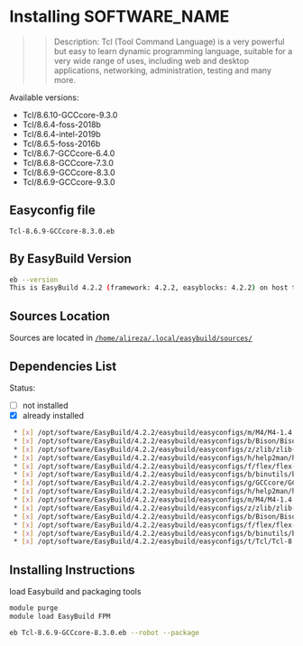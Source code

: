 # Installing SOFTWARE_NAME

>> Description: Tcl (Tool Command Language) is a very powerful but easy to learn dynamic programming language, suitable for a very wide range of uses, including web and desktop applications, networking, administration, testing and many more.

Available versions:

* Tcl/8.6.10-GCCcore-9.3.0
* Tcl/8.6.4-foss-2018b
* Tcl/8.6.4-intel-2019b
* Tcl/8.6.5-foss-2016b
* Tcl/8.6.7-GCCcore-6.4.0
* Tcl/8.6.8-GCCcore-7.3.0
* Tcl/8.6.9-GCCcore-8.3.0
* Tcl/8.6.9-GCCcore-9.3.0

## Easyconfig file

`Tcl-8.6.9-GCCcore-8.3.0.eb`

## By EasyBuild Version

```bash
eb --version
This is EasyBuild 4.2.2 (framework: 4.2.2, easyblocks: 4.2.2) on host test1.nhpcc.iut.
```

## Sources Location

Sources are located in [`/home/alireza/.local/easybuild/sources/`](sftp://alireza@172.16.189.18/home/alireza/.local/easybuild)

## Dependencies List

Status:

* [ ] not installed
* [X] already installed

```bash
 * [x] /opt/software/EasyBuild/4.2.2/easybuild/easyconfigs/m/M4/M4-1.4.18.eb (module: M4/1.4.18)
 * [x] /opt/software/EasyBuild/4.2.2/easybuild/easyconfigs/b/Bison/Bison-3.3.2.eb (module: Bison/3.3.2)
 * [x] /opt/software/EasyBuild/4.2.2/easybuild/easyconfigs/z/zlib/zlib-1.2.11.eb (module: zlib/1.2.11)
 * [x] /opt/software/EasyBuild/4.2.2/easybuild/easyconfigs/h/help2man/help2man-1.47.4.eb (module: help2man/1.47.4)
 * [x] /opt/software/EasyBuild/4.2.2/easybuild/easyconfigs/f/flex/flex-2.6.4.eb (module: flex/2.6.4)
 * [x] /opt/software/EasyBuild/4.2.2/easybuild/easyconfigs/b/binutils/binutils-2.32.eb (module: binutils/2.32)
 * [x] /opt/software/EasyBuild/4.2.2/easybuild/easyconfigs/g/GCCcore/GCCcore-8.3.0.eb (module: GCCcore/8.3.0)
 * [x] /opt/software/EasyBuild/4.2.2/easybuild/easyconfigs/h/help2man/help2man-1.47.8-GCCcore-8.3.0.eb (module: help2man/1.47.8-GCCcore-8.3.0)
 * [x] /opt/software/EasyBuild/4.2.2/easybuild/easyconfigs/m/M4/M4-1.4.18-GCCcore-8.3.0.eb (module: M4/1.4.18-GCCcore-8.3.0)
 * [x] /opt/software/EasyBuild/4.2.2/easybuild/easyconfigs/z/zlib/zlib-1.2.11-GCCcore-8.3.0.eb (module: zlib/1.2.11-GCCcore-8.3.0)
 * [x] /opt/software/EasyBuild/4.2.2/easybuild/easyconfigs/b/Bison/Bison-3.3.2-GCCcore-8.3.0.eb (module: Bison/3.3.2-GCCcore-8.3.0)
 * [x] /opt/software/EasyBuild/4.2.2/easybuild/easyconfigs/f/flex/flex-2.6.4-GCCcore-8.3.0.eb (module: flex/2.6.4-GCCcore-8.3.0)
 * [x] /opt/software/EasyBuild/4.2.2/easybuild/easyconfigs/b/binutils/binutils-2.32-GCCcore-8.3.0.eb (module: binutils/2.32-GCCcore-8.3.0)
 * [x] /opt/software/EasyBuild/4.2.2/easybuild/easyconfigs/t/Tcl/Tcl-8.6.9-GCCcore-8.3.0.eb (module: Tcl/8.6.9-GCCcore-8.3.0)
```

## Installing Instructions

load Easybuild and packaging tools

```bash
module purge
module load EasyBuild FPM

eb Tcl-8.6.9-GCCcore-8.3.0.eb --robot --package
```
